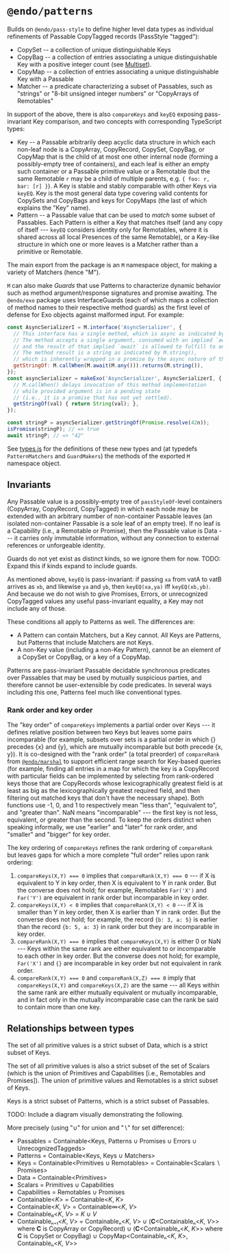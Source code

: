 # `@endo/patterns`

Builds on `@endo/pass-style` to define higher level data types as individual refinements of Passable CopyTagged records (PassStyle "tagged"):
   - CopySet -- a collection of unique distinguishable Keys
   - CopyBag -- a collection of entries associating a unique distinguishable Key with a positive integer count (see [Multiset](https://en.wikipedia.org/wiki/Multiset)).
   - CopyMap -- a collection of entries associating a unique distinguishable Key with a Passable
   - Matcher -- a predicate characterizing a subset of Passables, such as "strings" or "8-bit unsigned integer numbers" or "CopyArrays of Remotables"

In support of the above, there is also `compareKeys` and `keyEQ` exposing pass-invariant Key comparison, and two concepts with corresponding TypeScript types:
   - Key -- a Passable arbitrarily deep acyclic data structure in which each non-leaf node is a CopyArray, CopyRecord, CopySet, CopyBag, or CopyMap that is the child of at most one other internal node (forming a possibly-empty tree of containers), and each leaf is either an empty such container or a Passable primitive value or a Remotable (but the same Remotable `r` may be a child of multiple parents, e.g. `{ foo: r, bar: [r] }`). A Key is stable and stably comparable with other Keys via `keyEQ`. Key is the most general data type covering valid contents for CopySets and CopyBags and keys for CopyMaps (the last of which explains the "Key" name).
   - Pattern -- a Passable value that can be used to *match* some subset of Passables. Each Pattern is either a Key that matches itself (and any copy of itself --- `keyEQ` considers identity only for Remotables, where it is shared across all local Presences of the same Remotable), or a Key-like structure in which one or more leaves is a Matcher rather than a primitive or Remotable.

The main export from the package is an `M` namespace object, for making a variety of Matchers (hence "M").

`M` can also make _Guards_ that use Patterns to characterize dynamic behavior such as method argument/response signatures and promise awaiting. The `@endo/exo` package uses InterfaceGuards (each of which maps a collection of method names to their respective method guards) as the first level of defense for Exo objects against malformed input. For example:
```js
const AsyncSerializerI = M.interface('AsyncSerializer', {
  // This interface has a single method, which is async as indicated by M.callWhen().
  // The method accepts a single argument, consumed with an implied `await` as indicated by M.await(),
  // and the result of that implied `await` is allowed to fulfill to any value per M.any().
  // The method result is a string as indicated by M.string(),
  // which is inherently wrapped in a promise by the async nature of the method.
  getStringOf: M.callWhen(M.await(M.any())).returns(M.string()),
});
const asyncSerializer = makeExo('AsyncSerializer', AsyncSerializerI, {
  // M.callWhen() delays invocation of this method implementation
  // while provided argument is in a pending state
  // (i.e., it is a promise that has not yet settled).
  getStringOf(val) { return String(val); },
});

const stringP = asyncSerializer.getStringOf(Promise.resolve(42n));
isPromise(stringP); // => true
await stringP; // => "42"
```

See [types.js](./src/types.js) for the definitions of these new types and (at typedefs `PatternMatchers` and `GuardMakers`) the methods of the exported `M` namespace object.

## Invariants

Any Passable value is a possibly-empty tree of `passStyleOf`-level containers (CopyArray, CopyRecord, CopyTagged) in which each node may be extended with an arbitrary number of non-container Passable leaves (an isolated non-container Passable is a sole leaf of an empty tree).
If no leaf is a Capability (i.e., a Remotable or Promise), then the Passable value is Data --- it carries only immutable information, without any connection to external references or unforgeable identity.

Guards do not yet exist as distinct kinds, so we ignore them for now. TODO: Expand this if kinds expand to include guards.

As mentioned above, `keyEQ` is pass-invariant: if passing `xa` from vatA to vatB arrives as `xb`, and likewise `ya` and `yb`, then `keyEQ(xa,ya)` iff `keyEQ(xb,yb)`. And because we do not wish to give Promises, Errors, or unrecognized CopyTagged values any useful pass-invariant equality, a Key may not include any of those.

These conditions all apply to Patterns as well. The differences are:
   * A Pattern can contain Matchers, but a Key cannot. All Keys are Patterns, but Patterns that include Matchers are not Keys.
   * A non-Key value (including a non-Key Pattern), cannot be an element of a CopySet or CopyBag, or a key of a CopyMap.

Patterns are pass-invariant Passable decidable synchronous predicates over Passables that may be used by mutually suspicious parties, and therefore cannot be user-extensible by code predicates. In several ways including this one, Patterns feel much like conventional types.

### Rank order and key order

The "key order" of `compareKeys` implements a partial order over Keys --- it defines relative position between two Keys but leaves some pairs incomparable (for example, subsets over sets is a partial order in which {} precedes {x} and {y}, which are mutually incomparable but both precede {x, y}).
It is co-designed with the "rank order" (a total preorder) of `compareRank` from [`@endo/marshal`](https://www.npmjs.com/package/@endo/marshal) to support efficient range search for Key-based queries (for example, finding all entries in a map for which the key is a CopyRecord with particular fields can be implemented by selecting from rank-ordered keys those that are CopyRecords whose lexicographically greatest field is at least as big as the lexicographically greatest required field, and then filtering out matched keys that don't have the necessary shape).
Both functions use -1, 0, and 1 to respectively mean "less than", "equivalent to", and "greater than".
NaN means "incomparable" --- the first key is not less, equivalent, or greater than the second.
To keep the orders distinct when speaking informally, we use "earlier" and "later" for rank order, and "smaller" and "bigger" for key order.

The key ordering of `compareKeys` refines the rank ordering of `compareRank` but leaves gaps for which a more complete "full order" relies upon rank ordering:
1. `compareKeys(X,Y) === 0` implies that `compareRank(X,Y) === 0` --- if X
   is equivalent to Y in key order, then X is equivalent to Y in rank order.
   But the converse does not hold; for example, Remotables `Far('X')` and
   `Far('Y')` are equivalent in rank order but incomparable in key order.
2. `compareKeys(X,Y) < 0` implies that `compareRank(X,Y) < 0` --- if X is
   smaller than Y in key order, then X is earlier than Y in rank order.
   But the converse does not hold; for example, the record `{b: 3, a: 5}`
   is earlier than the record `{b: 5, a: 3}` in rank order but they are
   incomparable in key order.
3. `compareRank(X,Y) === 0` implies that `compareKeys(X,Y)` is either
   0 or NaN --- Keys within the same rank are either equivalent to or
   incomparable to each other in key order. But the converse does not hold;
   for example, `Far('X')` and `{}` are incomparable in key order but not
   equivalent in rank order.
4. `compareRank(X,Y) === 0` and `compareRank(X,Z) === 0` imply that
   `compareKeys(X,Y)` and `compareKeys(X,Z)` are the same --- all Keys within
   the same rank are either mutually equivalent or mutually incomparable, and
   in fact only in the mutually incomparable case can the rank be said to
   contain more than one key.

## Relationships between types

The set of all primitive values is a strict subset of Data, which is a strict subset of Keys.

The set of all primitive values is also a strict subset of the set of Scalars (which is the union of Primitives and Capabilities [i.e., Remotables and Promises]). The union of primitive values and Remotables is a strict subset of Keys.

Keys is a strict subset of Patterns, which is a strict subset of Passables.

TODO: Include a diagram visually demonstrating the following.

More precisely (using "∪" for union and "∖" for set difference):
* Passables = Containable\<Keys, Patterns ∪ Promises ∪ Errors ∪ UnrecognizedTaggeds>
* Patterns = Containable\<Keys, Keys ∪ Matchers>
* Keys = Containable\<Primitives ∪ Remotables> = Containable\<Scalars ∖ Promises>
* Data = Containable\<Primitives>
* Scalars = Primitives ∪ Capabilities
* Capabilities = Remotables ∪ Promises
* Containable\<_K_> = Containable\<_K_, _K_>
* Containable\<_K_, _V_> = Containable∞\<_K_, _V_>
* Containable₀\<_K_, _V_> = _K_ ∪ _V_
* Containableₙ₊₁\<_K_, _V_> = Containableₙ\<_K_, _V_> ∪ (**C**\<Containableₙ\<_K_, _V_>> where **C** is CopyArray or CopyRecord) ∪ (**C**\<Containableₙ\<_K_, _K_>> where **C** is CopySet or CopyBag) ∪ CopyMap\<Containableₙ\<_K_, _K_>, Containableₙ\<_K_, _V_>>
